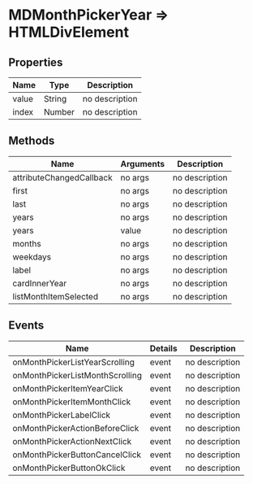 # MDMonthPickerYear => HTMLDivElement

## Properties
Name | Type | Description
--- | --- | ---
value | String | no description
index | Number | no description

## Methods
Name | Arguments | Description
--- | --- | ---
attributeChangedCallback | no args | no description
first | no args | no description
last | no args | no description
years | no args | no description
years | value | no description
months | no args | no description
weekdays | no args | no description
label | no args | no description
cardInnerYear | no args | no description
listMonthItemSelected | no args | no description

## Events
Name | Details | Description
--- | --- | ---
onMonthPickerListYearScrolling | event | no description
onMonthPickerListMonthScrolling | event | no description
onMonthPickerItemYearClick | event | no description
onMonthPickerItemMonthClick | event | no description
onMonthPickerLabelClick | event | no description
onMonthPickerActionBeforeClick | event | no description
onMonthPickerActionNextClick | event | no description
onMonthPickerButtonCancelClick | event | no description
onMonthPickerButtonOkClick | event | no description

